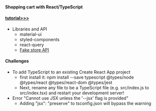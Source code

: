 #### Shopping cart with React/TypeScript

#### [tutorial>>>](https://www.youtube.com/watch?v=7NqeSf1c-bw)

- Libraries and API
  - material-ui
  - styled-components
  - react-query
  - [Fake store API](https://fakestoreapi.com)

#### Challenges

- To add TypeScript to an existing Create React App project
  - first install it: npm install --save typescript @types/node @types/react @types/react-dom @types/jest
  - Next, rename any file to be a TypeScript file (e.g. src/index.js to src/index.tsx) and restart your development server!
- Error "Cannot use JSX unless the '--jsx' flag is provided"
  - Adding "jsx": "preserve" to tsconfig.json will bypass the warning
